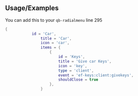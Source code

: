 
## Usage/Examples

You can add this to your `qb-radialmenu` line 295
```lua
{
            id = 'Car',
                title = 'Car',
                icon = 'car',
                items = {
                    {
                        id = 'Keys',
                        title = 'Give car Keys',
                        icon = 'key',
                        type = 'client',
                        event = 'ef-keys:client:givekeys',
                        shouldClose = true
                    },
                }
```



